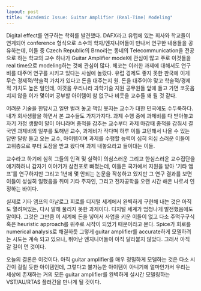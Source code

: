 ```yaml
---
layout: post
title: "Academic Issue: Guitar Amplifier (Real-Time) Modeling"
---
```



Digital effect를 연구하는 학회를 발견했다. DAFX라고 유럽에 있는 회사와 학교들이 연계되어 conference 형식으로 소수의 학자/엔지니어들이 만나서 연구한 내용들을 공유하는데, 이들 중 Czech Republic의 Brno라는 동네의 Telecommunication을 전공으로 하는 학교의 교수 하나가 Guitar Amplifier model에 관심이 많고 주로 이것들을 real time으로 modeling하는 것에 관심이 많다. 체코는 이러한 과제에 대해서도 연구비를 대주어 연구를 시키고 있다는 사실에 놀랐다. 유럽 경제도 좋지 못한 판국에 이게 무슨 경제적/학술적 가치가 있다고 돈을 대주는지 원. 돈을 대주어야 맞고 학술적/경제적 가치도 높은 일인데, 이것을 우리나라 과학기술 지원 공무원들 앞에 들고 가면 코웃음 치지 않을 이가 몇이며 공부할 아이템이 참 없구나 비웃을 교수들 꽤 될 것 같다.




어려운 기술을 한답시고 일만 벌려 놓고 책임 못지는 교수가 대한 민국에도 수두룩하다. 내가 회사생활을 하면서 본 교수들도 가지가지다. 과제 수행 중에 과제비를 다 받아놓고 자기 가정 생활이 말이 아니라며 종적을 감추는 교수부터 과제 마감때 종적을 감춰서 결국엔 과제비의 일부를 토해낸 교수, 과제비가 작다며 하루 이틀 고민해서 나올 수 있는 답만 달랑 들고 오는 교수, 아이템이며 과제를 수행할 능력이 심히 의심 스러운 이들이 고위층으로 부터 도장을 받고 왔다며 과제 내놓으라고 들이대는 이들. 




교수라고 하기에 심히 그들의 인격 및 실력이 의심스러운 그리고 한심스러운 교수집단을 얘기하려니 갑자기 이야기가 삼천포로 빠졌는데, 이들은 국가에서 지원을 받아 '기타 앰프'를 연구하지만 그리고 1년에 몇 안되는 논문을 작성하고 있지만 그 연구 결과를 보면 이들이 성실히 일했음을 취미 기타 주자인, 그리고 전자공학을 오랜 시간 해온 나로서 인정하는 바이다. 




실제로 기타 앰프의 아날로그 회로를 디지털 세계에서 완벽하게 구현해 내는 것은 아직도 열려져있는, 다시 말해 풀리지 못한 과제이다. 디지털 세계가 엄청나게 발전했음에도 말이다. 그것은 그만큼 이 세계에 돈을 넣어서 사업을 키운 이들이 없고 다소 주먹구구식 혹은 heuristic approach를 위주로 시작이 되었기 때문이라고 본다. Spice가 회로를 numerical analysis로 해결하듯 그렇게 guitar amplifier를 accurate하게 모델하려는 시도는 계속 되고 있으나, 뛰어난 엔지니어들이 아직 달라붙지 않았다. 그래서 아직 갈 길이 먼 것이다.




오늘의 결론은 이것이다. 아직 guitar amplifier를 매우 정밀하게 모델하는 것은 다소 시간이 걸릴 듯한 아이템인데, 그렇다고 불가능한 아이템이 아니기에 얼마안가서 우리는 세상에 존재하는 거의 모든 guitar amplifier를 완벽하게 실시간 모델링하는 VST/AU/RTAS 플러긴을 만나게 될 것이다. 








